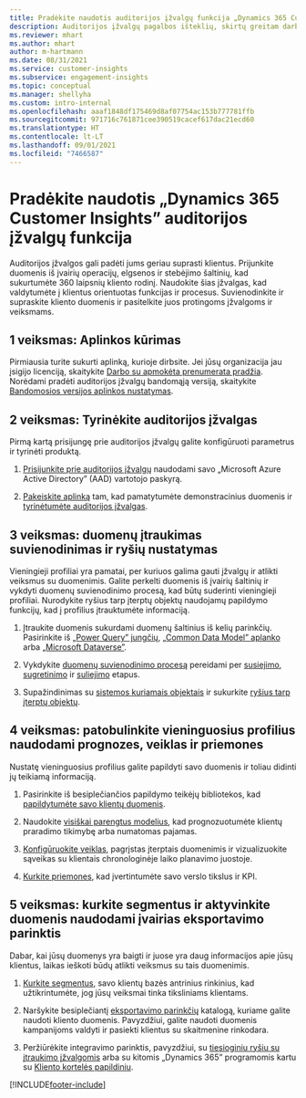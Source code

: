 ```yaml
---
title: Pradėkite naudotis auditorijos įžvalgų funkcija „Dynamics 365 Customer Insights”
description: Auditorijos įžvalgų pagalbos išteklių, skirtų greitam darbo pradėjimui, apžvalga.
ms.reviewer: mhart
ms.author: mhart
author: m-hartmann
ms.date: 08/31/2021
ms.service: customer-insights
ms.subservice: engagement-insights
ms.topic: conceptual
ms.manager: shellyha
ms.custom: intro-internal
ms.openlocfilehash: aaaf1848df175469d8af07754ac153b777781ffb
ms.sourcegitcommit: 971716c761871cee390519cacef617dac21ecd60
ms.translationtype: HT
ms.contentlocale: lt-LT
ms.lasthandoff: 09/01/2021
ms.locfileid: "7466587"
---
```

# <a name="get-started-with-dynamics-365-customer-insights-audience-insights-capability"></a>Pradėkite naudotis „Dynamics 365 Customer Insights” auditorijos įžvalgų funkcija

Auditorijos įžvalgos gali padėti jums geriau suprasti klientus. Prijunkite duomenis iš įvairių operacijų, elgsenos ir stebėjimo šaltinių, kad sukurtumėte 360 laipsnių kliento rodinį. Naudokite šias įžvalgas, kad valdytumėte į klientus orientuotas funkcijas ir procesus. Suvienodinkite ir supraskite kliento duomenis ir pasitelkite juos protingoms įžvalgoms ir veiksmams.

## <a name="step-1-create-an-environment"></a>1 veiksmas: Aplinkos kūrimas

Pirmiausia turite sukurti aplinką, kurioje dirbsite. Jei jūsų organizacija jau įsigijo licenciją, skaitykite [Darbo su apmokėta prenumerata pradžia](get-started-paid.md). Norėdami pradėti auditorijos įžvalgų bandomąją versiją, skaitykite [Bandomosios versijos aplinkos nustatymas](get-started-trial.md). 

## <a name="step-2-explore-audience-insights"></a>2 veiksmas: Tyrinėkite auditorijos įžvalgas

Pirmą kartą prisijungę prie auditorijos įžvalgų galite konfigūruoti parametrus ir tyrinėti produktą.

1. [Prisijunkite prie auditorijos įžvalgų](https://home.ci.ai.dynamics.com) naudodami savo „Microsoft Azure Active Directory” (AAD) vartotojo paskyrą.

1. [Pakeiskite aplinką](manage-environments.md#switch-environments) tam, kad pamatytumėte demonstracinius duomenis ir [tyrinėtumėte auditorijos įžvalgas](home.md).

##  <a name="step-3-ingest-unify-and-set-up-relationships-for-your-data"></a>3 veiksmas: duomenų įtraukimas suvienodinimas ir ryšių nustatymas

Vieningieji profiliai yra pamatai, per kuriuos galima gauti įžvalgų ir atlikti veiksmus su duomenimis. Galite perkelti duomenis iš įvairių šaltinių ir vykdyti duomenų suvienodinimo procesą, kad būtų suderinti vieningieji profiliai. Nurodykite ryšius tarp įterptų objektų naudojamų papildymo funkcijų, kad į profilius įtrauktumėte informaciją. 

1. Įtraukite duomenis sukurdami duomenų šaltinius iš kelių parinkčių. Pasirinkite iš [„Power Query” jungčių](connect-power-query.md), [„Common Data Model” aplanko](connect-common-data-model.md) arba [„Microsoft Dataverse”](connect-common-data-service-lake.md). 

1. Vykdykite [duomenų suvienodinimo procesą](data-unification.md) pereidami per [susiejimo](map-entities.md), [sugretinimo](match-entities.md) ir [suliejimo](merge-entities.md) etapus.

1. Supažindinimas su [sistemos kuriamais objektais](entities.md) ir sukurkite [ryšius tarp įterptų objektų](relationships.md).
    
## <a name="step-4-enhance-unified-profiles-with-predictions-activities-and-measures"></a>4 veiksmas: patobulinkite vieninguosius profilius naudodami prognozes, veiklas ir priemones

Nustatę vieninguosius profilius galite papildyti savo duomenis ir toliau didinti jų teikiamą informaciją.

1. Pasirinkite iš besiplečiančios papildymo teikėjų bibliotekos, kad [papildytumėte savo klientų duomenis](enrichment-hub.md).

1. Naudokite [visiškai parengtus modelius](predictions-overview.md), kad prognozuotumėte klientų praradimo tikimybę arba numatomas pajamas.

1. [Konfigūruokite veiklas](activities.md), pagrįstas įterptais duomenimis ir vizualizuokite sąveikas su klientais chronologinėje laiko planavimo juostoje. 

1. [Kurkite priemones](measures.md), kad įvertintumėte savo verslo tikslus ir KPI.
 
## <a name="step-5-create-segments-and-activate-data-through-various-export-options"></a>5 veiksmas: kurkite segmentus ir aktyvinkite duomenis naudodami įvairias eksportavimo parinktis

Dabar, kai jūsų duomenys yra baigti ir juose yra daug informacijos apie jūsų klientus, laikas ieškoti būdų atlikti veiksmus su tais duomenimis. 

1. [Kurkite segmentus](segments.md), savo klientų bazės antrinius rinkinius, kad užtikrintumėte, jog jūsų veiksmai tinka tiksliniams klientams.

1. Naršykite besiplečiantį [eksportavimo parinkčių](export-destinations.md) katalogą, kuriame galite naudoti kliento duomenis. Pavyzdžiui, galite naudoti duomenis kampanijoms valdyti ir pasiekti klientus su skaitmenine rinkodara.

1. Peržiūrėkite integravimo parinktis, pavyzdžiui, su [tiesioginiu ryšiu su įtraukimo įžvalgomis](../engagement-insights/integrate-audience-insights-engagement-insights.md) arba su kitomis „Dynamics 365” programomis kartu su [Kliento kortelės papildiniu](customer-card-add-in.md).  


[!INCLUDE[footer-include](../includes/footer-banner.md)]
